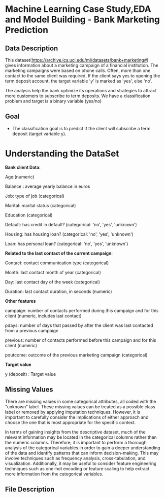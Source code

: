 # Machine Learning Case Study,EDA and Model Building - Bank Marketing Prediction

## **Data Description**

This dataset(https://archive.ics.uci.edu/ml/datasets/bank+marketing#) gives information about a marketing campaign of a financial institution. 
The marketing campaigns were based on phone calls. Often, more than one contact to the same client was required, If the client says yes to opening the term deposit account, the target variable 'y' is marked as 'yes', else 'no'.

The analysis help the bank optimize its operations and strategies to attract more customers to subscribe to term deposits.
We have a classification problem and target is a binary variable (yes/no)

## **Goal**  

-  The classification goal is to predict if the client will subscribe a term deposit (target variable y). 

# Understanding the DataSet

**Bank client Data**:

Age:(numeric)

Balance : average yearly balance in euros

Job: type of job (categorical)

Marital: marital status (categorical)

Education (categorical)

Default: has credit in default? (categorical: 'no', 'yes', 'unknown')

Housing: has housing loan? (categorical: 'no', 'yes', 'unknown')

Loan: has personal loan? (categorical: 'no', 'yes', 'unknown')

**Related to the last contact of the current campaign**:

Contact: contact communication type (categorical)

Month: last contact month of year (categorical)

Day: last contact day of the week (categorical)

Duration: last contact duration, in seconds (numeric)

**Other features**

campaign: number of contacts performed during this campaign and for this client (numeric, includes last contact)

pdays: number of days that passed by after the client was last contacted from a previous campaign 

previous: number of contacts performed before this campaign and for this client (numeric)

poutcome: outcome of the previous marketing campaign (categorical)

**Target value**

y (deposit) : Target value

## **Missing Values**

There are missing values in some categorical attributes, all coded with the "unknown" label. These missing values can be treated as a possible class label or removed by applying imputation techniques. However, it is important to carefully consider the implications of either approach and choose the one that is most appropriate for the specific context.

In terms of gaining insights from the descriptive dataset, much of the relevant information may be located in the categorical columns rather than the numeric columns. Therefore, it is important to perform a thorough analysis of the categorical variables in order to gain a deeper understanding of the data and identify patterns that can inform decision-making. This may involve techniques such as frequency analysis, cross-tabulation, and visualization. Additionally, it may be useful to consider feature engineering techniques such as one-hot encoding or feature scaling to help extract more information from the categorical variables.
 
 
 ## **File Description**
